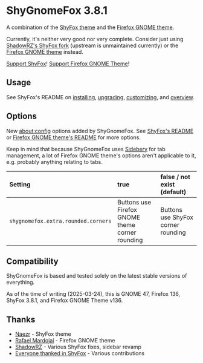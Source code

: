 # ShyGnomeFox 3.8.1

A combination of the [ShyFox theme](https://github.com/Naezr/ShyFox) and the
[Firefox GNOME theme](https://github.com/rafaelmardojai/firefox-gnome-theme).

Currently, it's neither very good nor very complete. Consider just using [ShadowRZ's ShyFox fork](https://github.com/ShadowRZ/ShyFox)
(upstream is unmaintained currently) or the [Firefox GNOME theme](https://github.com/rafaelmardojai/firefox-gnome-theme) instead.

[Support ShyFox](https://boosty.to/n2ezr)!
[Support Firefox GNOME Theme](https://rafaelmardojai.com/donate/)!

## Usage

See ShyFox's README on
[installing](https://github.com/Naezr/ShyFox?tab=readme-ov-file#install),
[upgrading](https://github.com/Naezr/ShyFox?tab=readme-ov-file#upgrading),
[customizing](https://github.com/Naezr/ShyFox?tab=readme-ov-file#customization), and
[overview](https://github.com/Naezr/ShyFox?tab=readme-ov-file#overview).

## Options

New [about:config](https://support.mozilla.org/kb/about-config-editor-firefox) options added by ShyGnomeFox.
See [ShyFox's README](https://github.com/Naezr/ShyFox?tab=readme-ov-file#options) or
[Firefox GNOME theme's README](https://github.com/rafaelmardojai/firefox-gnome-theme#features) for more options.

Keep in mind that because ShyGnomeFox uses [Sidebery](https://addons.mozilla.org/en-US/firefox/addon/sidebery/) for tab
management, a lot of Firefox GNOME theme's options aren't applicable to it, e.g. probably anything relating to tabs.

| Setting | true | false / not exist (default) |
| :--- | :--- | :--- |
| `shygnomefox.extra.rounded.corners` | Buttons use Firefox GNOME theme corner rounding | Buttons use ShyFox corner rounding |

## Compatibility

ShyGnomeFox is based and tested solely on the latest stable versions of everything.

As of the time of writing (2025-03-24), this is GNOME 47, Firefox 136, ShyFox 3.8.1, and Firefox GNOME Theme v136.

## Thanks

- [Naezr](https://github.com/Naezr) - ShyFox theme
- [Rafael Mardojai](https://github.com/rafaelmardojai) - Firefox GNOME theme
- [ShadowRZ](https://github.com/ShadowRZ) - Various ShyFox fixes, sidebar revamp
- [Everyone thanked in ShyFox](https://github.com/Naezr/ShyFox?tab=readme-ov-file#thanks) - Various contributions
